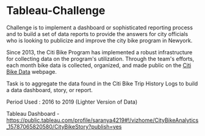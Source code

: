 # Tableau-Challenge

Challenge is to implement a dashboard or sophisticated reporting process and to build a set of data reports to provide the answers for city officials who is looking to publicize and improve the city bike program in Newyork.

Since 2013, the Citi Bike Program has implemented a robust infrastructure for collecting data on the program's utilization. Through the team's efforts, each month bike data is collected, organized, and made public on the [Citi Bike Data](https://www.citibikenyc.com/system-data) webpage.

Task is to aggregate the data found in the Citi Bike Trip History Logs to build a data dashboard, story, or report.

Period Used : 2016 to 2019 (Lighter Version of Data)

Tableau Dashboard - 
https://public.tableau.com/profile/saranya4219#!/vizhome/CityBikeAnalytics_15787065820580/CityBikeStory?publish=yes
